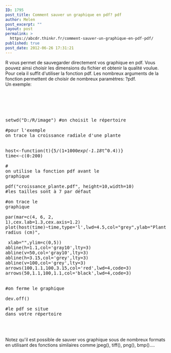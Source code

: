 ```yaml
---
ID: 1795
post_title: Comment sauver un graphique en pdf? pdf
author: Melen
post_excerpt: ""
layout: post
permalink: >
  https://abcdr.thinkr.fr/comment-sauver-un-graphique-en-pdf-pdf/
published: true
post_date: 2012-06-26 17:31:21
---
```

R vous permet de sauvegarder directement vos graphique en pdf. Vous pouvez ainsi choisir les dimensions du fichier et obtenir la qualité voulue. Pour cela il suffit d'utiliser la fonction pdf. Les nombreux arguments de la fonction permettent de choisir de nombreux paramètres: ?pdf.<br />Un exemple:<br /><br /><br /> <pre><br /><br /> setwd("D:/R/image") #on choisit le répertoire<br /><br />#pour l'exemple on trace la croissance radiale d'une plante<br /><br /> host&lt;-function(t){5/(1+1000*exp(-1.18*t^0.4))}<br />time&lt;-c(0:200)<br /><br /># on utilise la fonction pdf avant le graphique<br /><br />pdf("croissance_plante.pdf", height=10,width=10) #les tailles sont à 7 par défaut<br /><br />#on trace le graphique<br /><br />par(mar=c(4, 6, 2, 1),cex.lab=1.3,cex.axis=1.2)<br />plot(host(time)~time,type='l',lwd=4.5,col="grey",ylab="Plant radius (cm)",<br />    xlab="",ylim=c(0,5))<br />abline(h=1.1,col='gray10',lty=3)<br />abline(v=50,col='gray10',lty=3)<br />abline(h=3.15,col='grey',lty=3)<br />abline(v=100,col='grey',lty=3)<br />arrows(100,1.1,100,3.15,col='red',lwd=4,code=3)<br />arrows(50,1.1,100,1.1,col='black',lwd=4,code=3)<br /><br /> #on ferme le graphique<br /><br />dev.off()<br /><br />#le pdf se situe dans votre répertoire<br /> <br /></pre> <br /><br />Notez qu'il est possible de sauver vos graphique sous de nombreux formats en utilisant des fonctions similaires comme jpeg(), tiff(), png(), bmp()....<br /><br /><br />